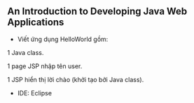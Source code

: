## An Introduction to Developing Java Web Applications

- Viết ứng dụng HelloWorld gồm:

1 Java class.

1 page JSP nhập tên user.

1 JSP hiển thị lời chào (khởi tạo bởi Java class).

- IDE: Eclipse
